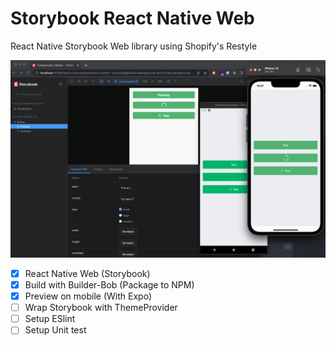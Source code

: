 # Storybook React Native Web
React Native Storybook Web library using Shopify's Restyle

![React Native Web](./public/rn-web-storybook.png)

- [x] React Native Web (Storybook)
- [x] Build with Builder-Bob (Package to NPM)
- [x] Preview on mobile (With Expo)
- [ ] Wrap Storybook with ThemeProvider
- [ ] Setup ESlint
- [ ] Setup Unit test
